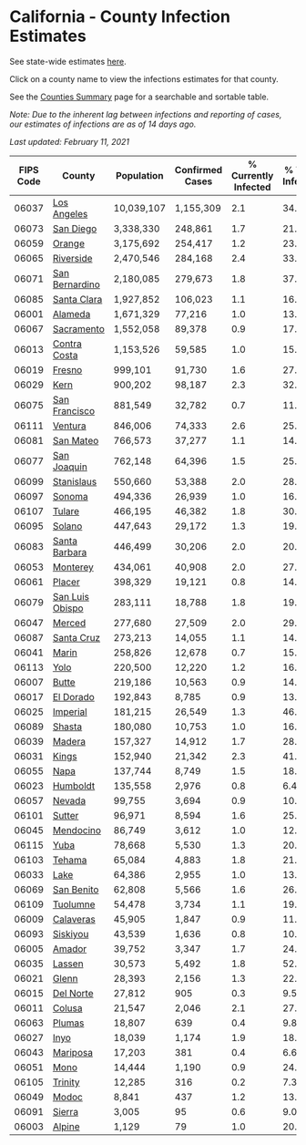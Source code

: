 # California - County Infection Estimates

See state-wide estimates [here](/infections/us-ca).

Click on a county name to view the infections estimates for that county.

See the [Counties Summary](/infections/summary-counties) page for a searchable and sortable table.

*Note: Due to the inherent lag between infections and reporting of cases, our estimates of infections are as of 14 days ago.*

*Last updated: February 11, 2021*

|   FIPS Code |                             County |   Population |   Confirmed Cases |   % Currently Infected |   % Total Infected |
|-------------|------------------------------------|--------------|-------------------|------------------------|--------------------|
|       06037 |         [Los Angeles](los-angeles) |   10,039,107 |         1,155,309 |                    2.1 |               34.5 |
|       06073 |             [San Diego](san-diego) |    3,338,330 |           248,861 |                    1.7 |               21.9 |
|       06059 |                   [Orange](orange) |    3,175,692 |           254,417 |                    1.2 |               23.9 |
|       06065 |             [Riverside](riverside) |    2,470,546 |           284,168 |                    2.4 |               33.9 |
|       06071 |   [San Bernardino](san-bernardino) |    2,180,085 |           279,673 |                    1.8 |               37.7 |
|       06085 |         [Santa Clara](santa-clara) |    1,927,852 |           106,023 |                    1.1 |               16.4 |
|       06001 |                 [Alameda](alameda) |    1,671,329 |            77,216 |                    1.0 |               13.9 |
|       06067 |           [Sacramento](sacramento) |    1,552,058 |            89,378 |                    0.9 |               17.0 |
|       06013 |       [Contra Costa](contra-costa) |    1,153,526 |            59,585 |                    1.0 |               15.4 |
|       06019 |                   [Fresno](fresno) |      999,101 |            91,730 |                    1.6 |               27.3 |
|       06029 |                       [Kern](kern) |      900,202 |            98,187 |                    2.3 |               32.7 |
|       06075 |     [San Francisco](san-francisco) |      881,549 |            32,782 |                    0.7 |               11.7 |
|       06111 |                 [Ventura](ventura) |      846,006 |            74,333 |                    2.6 |               25.3 |
|       06081 |             [San Mateo](san-mateo) |      766,573 |            37,277 |                    1.1 |               14.8 |
|       06077 |         [San Joaquin](san-joaquin) |      762,148 |            64,396 |                    1.5 |               25.4 |
|       06099 |           [Stanislaus](stanislaus) |      550,660 |            53,388 |                    2.0 |               28.8 |
|       06097 |                   [Sonoma](sonoma) |      494,336 |            26,939 |                    1.0 |               16.0 |
|       06107 |                   [Tulare](tulare) |      466,195 |            46,382 |                    1.8 |               30.2 |
|       06095 |                   [Solano](solano) |      447,643 |            29,172 |                    1.3 |               19.1 |
|       06083 |     [Santa Barbara](santa-barbara) |      446,499 |            30,206 |                    2.0 |               20.4 |
|       06053 |               [Monterey](monterey) |      434,061 |            40,908 |                    2.0 |               27.5 |
|       06061 |                   [Placer](placer) |      398,329 |            19,121 |                    0.8 |               14.0 |
|       06079 | [San Luis Obispo](san-luis-obispo) |      283,111 |            18,788 |                    1.8 |               19.3 |
|       06047 |                   [Merced](merced) |      277,680 |            27,509 |                    2.0 |               29.4 |
|       06087 |           [Santa Cruz](santa-cruz) |      273,213 |            14,055 |                    1.1 |               14.9 |
|       06041 |                     [Marin](marin) |      258,826 |            12,678 |                    0.7 |               15.9 |
|       06113 |                       [Yolo](yolo) |      220,500 |            12,220 |                    1.2 |               16.3 |
|       06007 |                     [Butte](butte) |      219,186 |            10,563 |                    0.9 |               14.0 |
|       06017 |             [El Dorado](el-dorado) |      192,843 |             8,785 |                    0.9 |               13.1 |
|       06025 |               [Imperial](imperial) |      181,215 |            26,549 |                    1.3 |               46.3 |
|       06089 |                   [Shasta](shasta) |      180,080 |            10,753 |                    1.0 |               16.8 |
|       06039 |                   [Madera](madera) |      157,327 |            14,912 |                    1.7 |               28.0 |
|       06031 |                     [Kings](kings) |      152,940 |            21,342 |                    2.3 |               41.9 |
|       06055 |                       [Napa](napa) |      137,744 |             8,749 |                    1.5 |               18.4 |
|       06023 |               [Humboldt](humboldt) |      135,558 |             2,976 |                    0.8 |                6.4 |
|       06057 |                   [Nevada](nevada) |       99,755 |             3,694 |                    0.9 |               10.8 |
|       06101 |                   [Sutter](sutter) |       96,971 |             8,594 |                    1.6 |               25.9 |
|       06045 |             [Mendocino](mendocino) |       86,749 |             3,612 |                    1.0 |               12.0 |
|       06115 |                       [Yuba](yuba) |       78,668 |             5,530 |                    1.3 |               20.4 |
|       06103 |                   [Tehama](tehama) |       65,084 |             4,883 |                    1.8 |               21.1 |
|       06033 |                       [Lake](lake) |       64,386 |             2,955 |                    1.0 |               13.0 |
|       06069 |           [San Benito](san-benito) |       62,808 |             5,566 |                    1.6 |               26.1 |
|       06109 |               [Tuolumne](tuolumne) |       54,478 |             3,734 |                    1.1 |               19.4 |
|       06009 |             [Calaveras](calaveras) |       45,905 |             1,847 |                    0.9 |               11.6 |
|       06093 |               [Siskiyou](siskiyou) |       43,539 |             1,636 |                    0.8 |               10.7 |
|       06005 |                   [Amador](amador) |       39,752 |             3,347 |                    1.7 |               24.1 |
|       06035 |                   [Lassen](lassen) |       30,573 |             5,492 |                    1.8 |               52.5 |
|       06021 |                     [Glenn](glenn) |       28,393 |             2,156 |                    1.3 |               22.2 |
|       06015 |             [Del Norte](del-norte) |       27,812 |               905 |                    0.3 |                9.5 |
|       06011 |                   [Colusa](colusa) |       21,547 |             2,046 |                    2.1 |               27.8 |
|       06063 |                   [Plumas](plumas) |       18,807 |               639 |                    0.4 |                9.8 |
|       06027 |                       [Inyo](inyo) |       18,039 |             1,174 |                    1.9 |               18.9 |
|       06043 |               [Mariposa](mariposa) |       17,203 |               381 |                    0.4 |                6.6 |
|       06051 |                       [Mono](mono) |       14,444 |             1,190 |                    0.9 |               24.8 |
|       06105 |                 [Trinity](trinity) |       12,285 |               316 |                    0.2 |                7.3 |
|       06049 |                     [Modoc](modoc) |        8,841 |               437 |                    1.2 |               13.8 |
|       06091 |                   [Sierra](sierra) |        3,005 |                95 |                    0.6 |                9.0 |
|       06003 |                   [Alpine](alpine) |        1,129 |                79 |                    1.0 |               20.6 |